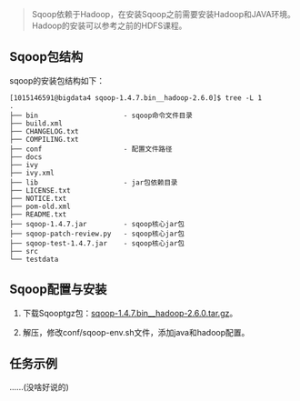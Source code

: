 > Sqoop依赖于Hadoop，在安装Sqoop之前需要安装Hadoop和JAVA环境。Hadoop的安装可以参考之前的HDFS课程。

## Sqoop包结构

sqoop的安装包结构如下：

```
[1015146591@bigdata4 sqoop-1.4.7.bin__hadoop-2.6.0]$ tree -L 1
.
├── bin                     - sqoop命令文件目录
├── build.xml       
├── CHANGELOG.txt
├── COMPILING.txt
├── conf                    - 配置文件路径
├── docs
├── ivy
├── ivy.xml
├── lib                     - jar包依赖目录
├── LICENSE.txt
├── NOTICE.txt
├── pom-old.xml
├── README.txt
├── sqoop-1.4.7.jar         - sqoop核心jar包
├── sqoop-patch-review.py   - sqoop核心jar包
├── sqoop-test-1.4.7.jar    - sqoop核心jar包
├── src
└── testdata
```

## Sqoop配置与安装

1. 下载Sqooptgz包：[sqoop-1.4.7.bin__hadoop-2.6.0.tar.gz][1]。

2. 解压，修改conf/sqoop-env.sh文件，添加java和hadoop配置。


## 任务示例

......(没啥好说的)

[1]: https://mirrors.tuna.tsinghua.edu.cn/apache/sqoop/1.4.7/sqoop-1.4.7.bin__hadoop-2.6.0.tar.gz
